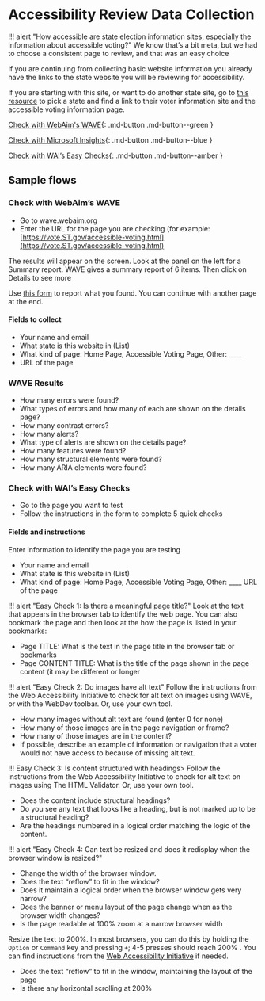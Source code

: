 # Accessibility Review Data Collection

!!! alert "How accessible are state election information sites, especially the information about accessible voting?"
    We know that’s a bit meta, but we had to choose a consistent page to review, and that was an easy choice

If you are continuing from collecting basic website information you already have the links to the state website you will be reviewing for accessibility.

If you are starting with this site, or want to do another state site, go to [this resource](state_resources.md) to pick a state and find a link to their voter information site and the accessible voting information page.

[Check with WebAim's WAVE](https://wave.webaim.org){: .md-button .md-button--green }

[Check with Microsoft Insights](https://beta.lfocalculator.org){: .md-button .md-button--blue }

[Check with WAI’s Easy Checks](https://beta.lfocalculator.org){: .md-button .md-button--amber }


## Sample flows

### Check with WebAim’s WAVE

* Go to wave.webaim.org
* Enter the URL for the page you are checking (for example: [https://vote.ST.gov/accessible-voting.html](https://vote.ST.gov/accessible-voting.html)

The results will appear on the screen. Look at the panel on the left for a Summary report. WAVE gives a summary report of 6 items. Then click on Details to see more

Use [this form](form.md) to report what you found.
You can continue with another page at the end.

#### Fields to collect

* Your name and email
* What state is this website in (List)
* What kind of page: Home Page, Accessible Voting Page, Other: ____
* URL of the page

### WAVE Results

* How many errors were found?
* What types of errors and how many of each are shown on the details page?
* How many contrast errors?
* How many alerts?
* What type of alerts are shown on the details page?
* How many features were found?
* How many structural elements were found?
* How many ARIA elements were found?

### Check with WAI’s Easy Checks

* Go to the page you want to test
* Follow the instructions in the form to complete 5 quick checks

#### Fields and instructions

Enter information to identify the page you are testing

* Your name and email
* What state is this website in (List)
* What kind of page: Home Page, Accessible Voting Page, Other: ____
URL of the page

!!! alert "Easy Check 1: Is there a meaningful page title?"
    Look at the text that appears in the browser tab to identify the web page. You can also bookmark the page and then look at the how the page is listed in your bookmarks:

* Page TITLE: What is the text in the page title in the browser tab or bookmarks
* Page CONTENT TITLE: What is the title of the page shown in the page content (it may be different or longer

!!! alert "Easy Check 2: Do images have alt text"
    Follow the instructions from the Web Accessibility Initiative to check for alt text on images using WAVE, or with the WebDev toolbar. Or, use your own tool.

* How many images without alt text are found (enter 0 for none)
* How many of those  images are in the page navigation or frame?
* How many of those images are in the content?
* If possible, describe an example of information or navigation that a voter would not have access to because of missing alt text.

!!! Easy Check 3: Is content structured with headings>
    Follow the instructions from the Web Accessibility Initiative to check for alt text on images using The HTML Validator. Or, use your own tool.

* Does the content include structural headings?
* Do you see any text that looks like a heading, but is not marked up to be a structural heading?
* Are the headings numbered in a logical order matching the logic of the content.

!!! alert "Easy Check 4: Can text be resized and does it redisplay when the browser window is resized?"

* Change the width of the browser window.
* Does the text “reflow” to fit in the window?
* Does it maintain a logical order when the browser window gets very narrow?
* Does the banner or menu layout of the page change when as the browser width changes?
* Is the page readable at 100% zoom at a narrow browser width

Resize the text to 200%. In most browsers, you can do this by holding the ```Option``` or ```Command``` key and pressing ```+```; 4-5 presses should reach 200% . You can find instructions from the [Web Accessibility Initiative](https://wai.org) if needed.

* Does the text “reflow” to fit in the window, maintaining the layout of the page
* Is there any horizontal scrolling at 200%
